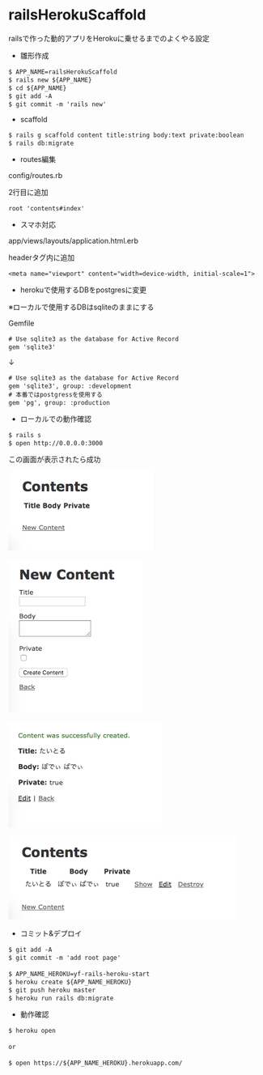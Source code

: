 # railsHerokuScaffold

railsで作った動的アプリをHerokuに乗せるまでのよくやる設定

- 雛形作成

```
$ APP_NAME=railsHerokuScaffold
$ rails new ${APP_NAME}
$ cd ${APP_NAME}
$ git add -A
$ git commit -m 'rails new'
```

- scaffold

```
$ rails g scaffold content title:string body:text private:boolean
$ rails db:migrate
```

- routes編集

config/routes.rb

2行目に追加

```
root 'contents#index'
```

- スマホ対応

app/views/layouts/application.html.erb

headerタグ内に追加

```
<meta name="viewport" content="width=device-width, initial-scale=1">
```

- herokuで使用するDBをpostgresに変更

※ローカルで使用するDBはsqliteのままにする

Gemfile

```
# Use sqlite3 as the database for Active Record
gem 'sqlite3'
```

↓

```
# Use sqlite3 as the database for Active Record
gem 'sqlite3', group: :development
# 本番ではpostgressを使用する
gem 'pg', group: :production
```

- ローカルでの動作確認

```
$ rails s
$ open http://0.0.0.0:3000
```

この画面が表示されたら成功

![](.README_images/root.png)

![](.README_images/newContents.png)

![](.README_images/show.png)

![](.README_images/contents.png)

- コミット&デプロイ

```
$ git add -A
$ git commit -m 'add root page'

$ APP_NAME_HEROKU=yf-rails-heroku-start
$ heroku create ${APP_NAME_HEROKU}
$ git push heroku master
$ heroku run rails db:migrate
```

- 動作確認

```
$ heroku open

or

$ open https://${APP_NAME_HEROKU}.herokuapp.com/
```